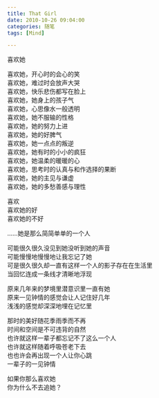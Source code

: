 ```yaml
---
title: That Girl
date: 2010-10-26 09:04:00
categories: 随笔
tags: [Mind]

---
```

喜欢她

喜欢她，开心时的会心的笑  
喜欢她，难过时会放声大哭  
喜欢她，快乐悲伤都写在脸上  
喜欢她，她身上的孩子气  
喜欢她，心思像水一般透明  
喜欢她，她不服输的性格  
喜欢她，她的努力上进  
喜欢她，她的好脾气  
喜欢她，她一点点的叛逆  
喜欢她，她有时的小小的疯狂  
喜欢她，她温柔的暖暖的心  
喜欢她，思考时的认真与和作选择的果断  
喜欢她，她的主见与谦虚  
喜欢她，她的多愁善感与理性

喜欢  
喜欢她的好  
喜欢她的不好

……她是那么简简单单的一个人

可能很久很久没见到她没听到她的声音  
可能慢慢地慢慢地让我忘记了她  
可是很久很久却一直有这样一个人的影子存在在生活里  
当回忆连成一条线才清晰地浮现

原来几年来的梦境里潜意识里一直有她  
原来一见钟情的感觉会让人记住好几年  
浅浅的感觉却深深地埋在记忆里

那时的美好随花季雨季而不再  
时间和空间是不可违背的自然  
也许就这样一辈子都忘记不了这么一个人  
也许就这样随着呼吸苍老下去  
也也许会再出现一个人让你心跳  
一辈子的一见钟情

如果你那么喜欢她  
你为什么不去追她？